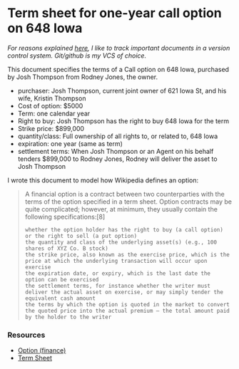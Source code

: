 # Term sheet for one-year call option on 648 Iowa

_For reasons explained [here](https://github.com/josh-works/til/blob/main/golden/contracts/why-track-contracts-publicly-in-git.md), I like to track important documents in a version control system. Git/github is my VCS of choice._

This document specifies the terms of a Call option on 648 Iowa, purchased by Josh Thompson from Rodney Jones, the owner.

- purchaser: Josh Thompson, current joint owner of 621 Iowa St, and his wife, Kristin Thompson
- Cost of option: $5000
- Term: one calendar year
- Right to buy: Josh Thompson has the right to buy 648 Iowa for the term
- Strike price: $899,000
- quantity/class: Full ownership of all rights to, or related to, 648 Iowa
- expiration: one year (same as term)
- settlement terms: When Josh Thompson or an Agent on his behalf tenders $899,000 to Rodney Jones, Rodney will deliver the asset to Josh Thompson

I wrote this document to model how Wikipedia defines an option:

> A financial option is a contract between two counterparties with the terms of the option specified in a term sheet. Option contracts may be quite complicated; however, at minimum, they usually contain the following specifications:[8]
> 
>     whether the option holder has the right to buy (a call option) or the right to sell (a put option)
>     the quantity and class of the underlying asset(s) (e.g., 100 shares of XYZ Co. B stock)
>     the strike price, also known as the exercise price, which is the price at which the underlying transaction will occur upon exercise
>     the expiration date, or expiry, which is the last date the option can be exercised
>     the settlement terms, for instance whether the writer must deliver the actual asset on exercise, or may simply tender the equivalent cash amount
>     the terms by which the option is quoted in the market to convert the quoted price into the actual premium – the total amount paid by the holder to the writer


### Resources

- [Option (finance)](https://en.wikipedia.org/wiki/Option_(finance))
- [Term Sheet](https://en.wikipedia.org/wiki/Term_sheet)
